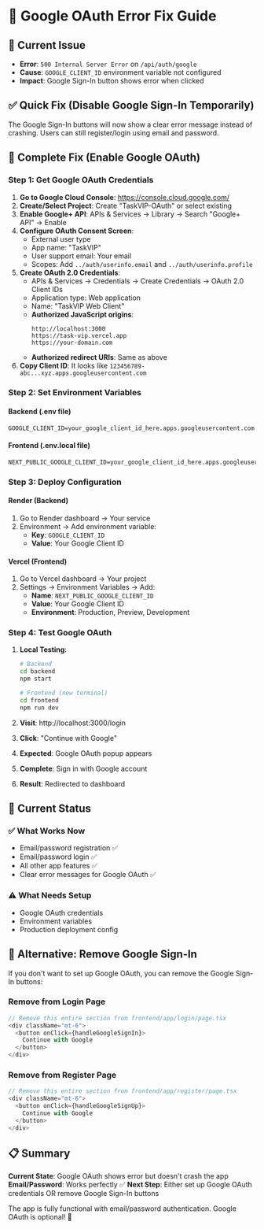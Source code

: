 # 🔧 Google OAuth Error Fix Guide

## 🚨 **Current Issue**
- **Error**: `500 Internal Server Error` on `/api/auth/google`
- **Cause**: `GOOGLE_CLIENT_ID` environment variable not configured
- **Impact**: Google Sign-In button shows error when clicked

## ✅ **Quick Fix (Disable Google Sign-In Temporarily)**

The Google Sign-In buttons will now show a clear error message instead of crashing. Users can still register/login using email and password.

## 🔐 **Complete Fix (Enable Google OAuth)**

### **Step 1: Get Google OAuth Credentials**

1. **Go to Google Cloud Console**: https://console.cloud.google.com/
2. **Create/Select Project**: Create "TaskVIP-OAuth" or select existing
3. **Enable Google+ API**: APIs & Services → Library → Search "Google+ API" → Enable
4. **Configure OAuth Consent Screen**:
   - External user type
   - App name: "TaskVIP"
   - User support email: Your email
   - Scopes: Add `../auth/userinfo.email` and `../auth/userinfo.profile`
5. **Create OAuth 2.0 Credentials**:
   - APIs & Services → Credentials → Create Credentials → OAuth 2.0 Client IDs
   - Application type: Web application
   - Name: "TaskVIP Web Client"
   - **Authorized JavaScript origins**:
     ```
     http://localhost:3000
     https://task-vip.vercel.app
     https://your-domain.com
     ```
   - **Authorized redirect URIs**: Same as above
6. **Copy Client ID**: It looks like `123456789-abc...xyz.apps.googleusercontent.com`

### **Step 2: Set Environment Variables**

#### **Backend (.env file)**
```env
GOOGLE_CLIENT_ID=your_google_client_id_here.apps.googleusercontent.com
```

#### **Frontend (.env.local file)**
```env
NEXT_PUBLIC_GOOGLE_CLIENT_ID=your_google_client_id_here.apps.googleusercontent.com
```

### **Step 3: Deploy Configuration**

#### **Render (Backend)**
1. Go to Render dashboard → Your service
2. Environment → Add environment variable:
   - **Key**: `GOOGLE_CLIENT_ID`
   - **Value**: Your Google Client ID

#### **Vercel (Frontend)**
1. Go to Vercel dashboard → Your project
2. Settings → Environment Variables → Add:
   - **Name**: `NEXT_PUBLIC_GOOGLE_CLIENT_ID`
   - **Value**: Your Google Client ID
   - **Environment**: Production, Preview, Development

### **Step 4: Test Google OAuth**

1. **Local Testing**:
   ```bash
   # Backend
   cd backend
   npm start
   
   # Frontend (new terminal)
   cd frontend
   npm run dev
   ```

2. **Visit**: http://localhost:3000/login
3. **Click**: "Continue with Google"
4. **Expected**: Google OAuth popup appears
5. **Complete**: Sign in with Google account
6. **Result**: Redirected to dashboard

## 🎯 **Current Status**

### ✅ **What Works Now**
- Email/password registration ✅
- Email/password login ✅
- All other app features ✅
- Clear error messages for Google OAuth ✅

### ⚠️ **What Needs Setup**
- Google OAuth credentials
- Environment variables
- Production deployment config

## 🚀 **Alternative: Remove Google Sign-In**

If you don't want to set up Google OAuth, you can remove the Google Sign-In buttons:

### **Remove from Login Page**
```typescript
// Remove this entire section from frontend/app/login/page.tsx
<div className="mt-6">
  <button onClick={handleGoogleSignIn}>
    Continue with Google
  </button>
</div>
```

### **Remove from Register Page**
```typescript
// Remove this entire section from frontend/app/register/page.tsx
<div className="mt-6">
  <button onClick={handleGoogleSignUp}>
    Continue with Google
  </button>
</div>
```

## 📋 **Summary**

**Current State**: Google OAuth shows error but doesn't crash the app
**Email/Password**: Works perfectly ✅
**Next Step**: Either set up Google OAuth credentials OR remove Google Sign-In buttons

The app is fully functional with email/password authentication. Google OAuth is optional! 🎉
